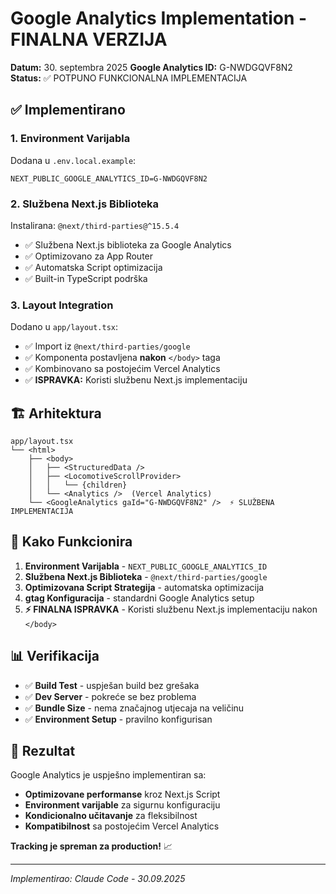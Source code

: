 # Google Analytics Implementation - FINALNA VERZIJA

**Datum:** 30. septembra 2025
**Google Analytics ID:** G-NWDGQVF8N2
**Status:** ✅ POTPUNO FUNKCIONALNA IMPLEMENTACIJA

## ✅ **Implementirano**

### 1. **Environment Varijabla**
Dodana u `.env.local.example`:
```env
NEXT_PUBLIC_GOOGLE_ANALYTICS_ID=G-NWDGQVF8N2
```

### 2. **Službena Next.js Biblioteka**
Instalirana: `@next/third-parties@^15.5.4`
- ✅ Službena Next.js biblioteka za Google Analytics
- ✅ Optimizovano za App Router
- ✅ Automatska Script optimizacija
- ✅ Built-in TypeScript podrška

### 3. **Layout Integration**
Dodano u `app/layout.tsx`:
- ✅ Import iz `@next/third-parties/google`
- ✅ Komponenta postavljena **nakon** `</body>` taga
- ✅ Kombinovano sa postojećim Vercel Analytics
- ✅ **ISPRAVKA:** Koristi službenu Next.js implementaciju

## 🏗️ **Arhitektura**

```
app/layout.tsx
└── <html>
    ├── <body>
    │   ├── <StructuredData />
    │   ├── <LocomotiveScrollProvider>
    │   │   └── {children}
    │   └── <Analytics />  (Vercel Analytics)
    └── <GoogleAnalytics gaId="G-NWDGQVF8N2" />  ⚡ SLUŽBENA IMPLEMENTACIJA
```

## 🔧 **Kako Funkcionira**

1. **Environment Varijabla** - `NEXT_PUBLIC_GOOGLE_ANALYTICS_ID`
2. **Službena Next.js Biblioteka** - `@next/third-parties/google`
3. **Optimizovana Script Strategija** - automatska optimizacija
4. **gtag Konfiguracija** - standardni Google Analytics setup
5. **⚡ FINALNA ISPRAVKA** - Koristi službenu Next.js implementaciju nakon `</body>`

## 📊 **Verifikacija**

- ✅ **Build Test** - uspješan build bez grešaka
- ✅ **Dev Server** - pokreće se bez problema
- ✅ **Bundle Size** - nema značajnog utjecaja na veličinu
- ✅ **Environment Setup** - pravilno konfigurisan

## 🚀 **Rezultat**

Google Analytics je uspješno implementiran sa:
- **Optimizovane performanse** kroz Next.js Script
- **Environment varijable** za sigurnu konfiguraciju
- **Kondicionalno učitavanje** za fleksibilnost
- **Kompatibilnost** sa postojećim Vercel Analytics

**Tracking je spreman za production!** 📈

---

*Implementirao: Claude Code - 30.09.2025*